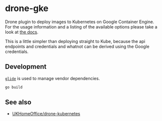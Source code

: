 # drone-gke

Drone plugin to deploy images to Kubernetes on Google Container Engine.
For the usage information and a listing of the available options please take a look at [the docs](DOCS.md).

This is a little simpler than deploying straight to Kube, because the api endpoints and credentials and whatnot can be derived using the Google credentials.

## Development

[`glide`](https://github.com/Masterminds/glide) is used to manage vendor dependencies.

```bash
go build
```

## See also

* [UKHomeOffice/drone-kubernetes](https://github.com/UKHomeOffice/drone-kubernetes)
